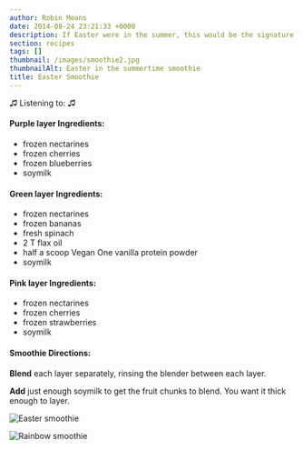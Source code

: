 ```yaml
---
author: Robin Means
date: 2014-08-24 23:21:33 +0000
description: If Easter were in the summer, this would be the signature smoothie
section: recipes
tags: []
thumbnail: /images/smoothie2.jpg
thumbnailAlt: Easter in the summertime smoothie
title: Easter Smoothie
---
```


♫&nbsp;Listening to: ♫

#### Purple layer Ingredients:

- frozen nectarines
- frozen cherries
- frozen blueberries
- soymilk

#### Green layer Ingredients:

- frozen nectarines
- frozen bananas
- fresh spinach
- 2 T flax oil
- half a scoop Vegan One vanilla protein powder
- soymilk

#### Pink layer Ingredients:

- frozen nectarines
- frozen cherries
- frozen strawberries
- soymilk

#### Smoothie Directions:

**Blend** each layer separately, rinsing the blender between each layer.

**Add** just enough soymilk to get the fruit chunks to blend. You want it thick enough to layer.

![Easter smoothie](/images/smoothie1.jpg)

![Rainbow smoothie](/images/smoothie3.jpg)


